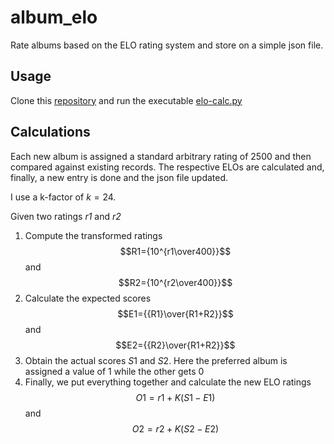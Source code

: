 # album_elo
Rate albums based on the ELO rating system and store on a simple json file.

## Usage
Clone this [repository](https://github.com/MikeOdhiambo/album_elo.git) and run the executable [elo-calc.py](./elo-calc.py) 

## Calculations
Each new album is assigned a standard arbitrary rating of 2500 and then compared against existing records. The respective ELOs are calculated and, finally, a new entry is done and the json file updated.

I use a k-factor of $k=24$.

Given two ratings *r1* and *r2*

1. 	Compute the transformed ratings $$R1={10^{r1\over400}}$$ and $$R2={10^{r2\over400}}$$
2.  Calculate the expected scores $$E1={{R1}\over{R1+R2}}$$ and $$E2={{R2}\over{R1+R2}}$$
3.  Obtain the actual scores $S1$ and $S2$. Here the preferred album is assigned a value of $1$ while the other gets $0$
4.  Finally, we put everything together and calculate the new ELO ratings $$O1={{r1}+{K(S1-E1)}}$$ and $$O2={{r2}+{K(S2-E2)}}$$